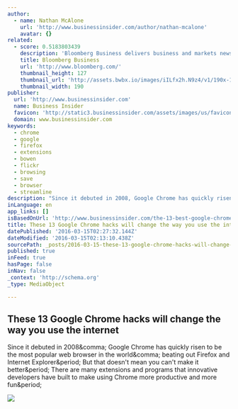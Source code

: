 ```yaml
---
author:
  - name: Nathan McAlone
    url: 'http://www.businessinsider.com/author/nathan-mcalone'
    avatar: {}
related:
  - score: 0.5183803439
    description: 'Bloomberg Business delivers business and markets news, data, analysis, and video to the world, featuring stories from Businessweek and Bloomberg News.'
    title: Bloomberg Business
    url: 'http://www.bloomberg.com/'
    thumbnail_height: 127
    thumbnail_url: 'http://assets.bwbx.io/images/iILfx2h.N9z4/v1/190x-1.jpg'
    thumbnail_width: 190
publisher:
  url: 'http://www.businessinsider.com'
  name: Business Insider
  favicon: 'http://static3.businessinsider.com/assets/images/us/favicons/favicon.ico?v=zXXjpe0lwg'
  domain: www.businessinsider.com
keywords:
  - chrome
  - google
  - firefox
  - extensions
  - bowen
  - flickr
  - browsing
  - save
  - browser
  - streamline
description: "Since it debuted in 2008, Google Chrome has quickly risen to be the most popular web browser in the world, beating out Firefox and Internet Explorer. But that doesn't mean you can't make it better. There are many extensions and programs that innovative developers have built to make using Chrome more productive and more fun."
inLanguage: en
app_links: []
isBasedOnUrl: 'http://www.businessinsider.com/the-13-best-google-chrome-life-hacks-2015-11'
title: These 13 Google Chrome hacks will change the way you use the internet
datePublished: '2016-03-15T02:27:32.144Z'
dateModified: '2016-03-15T02:13:10.438Z'
sourcePath: _posts/2016-03-15-these-13-google-chrome-hacks-will-change-the-way-you-use-the.md
published: true
inFeed: true
hasPage: false
inNav: false
_context: 'http://schema.org'
_type: MediaObject

---
```

<article style=""><h1>These 13 Google Chrome hacks will change the way you use the internet</h1><p>Since it debuted in 2008&amp;comma; Google Chrome has quickly risen to be the most popular web browser in the world&amp;comma; beating out Firefox and Internet Explorer&amp;period; But that doesn't mean you can't make it better&amp;period; There are many extensions and programs that innovative developers have built to make using Chrome more productive and more fun&amp;period;</p><img src="http://static1.businessinsider.com/image/564f40945298b472008b463f-4608-2304/5619516786_c3823debf8_o.jpg" /></article>
